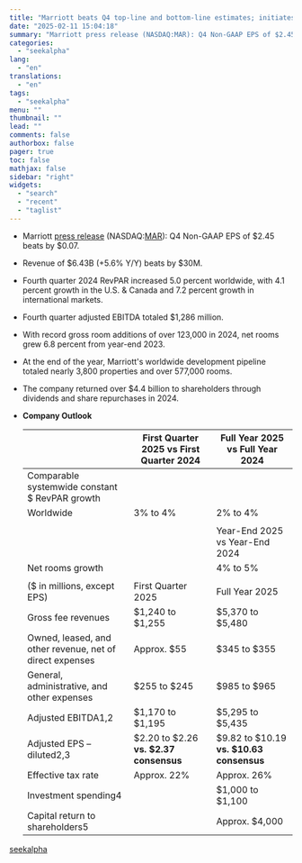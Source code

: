 ```yaml
---
title: "Marriott beats Q4 top-line and bottom-line estimates; initiates Q1 and FY25 outlook"
date: "2025-02-11 15:04:18"
summary: "Marriott press release (NASDAQ:MAR): Q4 Non-GAAP EPS of $2.45 beats by $0.07. Revenue of $6.43B (+5.6% Y/Y) beats by $30M. Fourth quarter 2024 RevPAR increased 5.0 percent worldwide, with 4.1 percent growth in the U.S. &amp; Canada and 7.2 percent growth in international markets. Fourth quarter adjusted EBITDA totaled $1,286..."
categories:
  - "seekalpha"
lang:
  - "en"
translations:
  - "en"
tags:
  - "seekalpha"
menu: ""
thumbnail: ""
lead: ""
comments: false
authorbox: false
pager: true
toc: false
mathjax: false
sidebar: "right"
widgets:
  - "search"
  - "recent"
  - "taglist"
---
```


* Marriott [press release](https://seekingalpha.com/pr/19997768-marriott-international-reports-fourth-quarter-and-full-year-2024-results) (NASDAQ:[MAR](https://seekingalpha.com/symbol/MAR "Marriott International, Inc.")): Q4 Non-GAAP EPS of $2.45  beats by $0.07.
* Revenue of $6.43B (+5.6% Y/Y)  beats by $30M.
* Fourth quarter 2024 RevPAR increased 5.0 percent worldwide, with 4.1 percent growth in the U.S. & Canada and 7.2 percent growth in international markets.
* Fourth quarter adjusted EBITDA totaled $1,286 million.
* With record gross room additions of over 123,000 in 2024, net rooms grew 6.8 percent from year-end 2023.
* At the end of the year, Marriott's worldwide development pipeline totaled nearly 3,800 properties and over 577,000 rooms.
* The company returned over $4.4 billion to shareholders through dividends and share repurchases in 2024.
* **Company Outlook** 
  
  |  | First Quarter 2025  vs First Quarter 2024 | Full Year 2025  vs Full Year 2024 |
  | --- | --- | --- |
  | Comparable systemwide constant $  RevPAR growth |  |  |
  | Worldwide | 3% to 4% | 2% to 4% |
  |  |  |  |
  |  |  | Year-End 2025  vs Year-End 2024 |
  | Net rooms growth |  | 4% to 5% |
  |  |  |  |
  | ($ in millions, except EPS) | First Quarter 2025 | Full Year 2025 |
  | Gross fee revenues | $1,240 to $1,255 | $5,370 to $5,480 |
  | Owned, leased, and other revenue, net of direct expenses | Approx. $55 | $345 to $355 |
  | General, administrative, and other expenses | $255 to $245 | $985 to $965 |
  | Adjusted EBITDA1,2 | $1,170 to $1,195 | $5,295 to $5,435 |
  | Adjusted EPS – diluted2,3 | $2.20 to $2.26 **vs. $2.37 consensus** | $9.82 to $10.19 **vs. $10.63 consensus** |
  | Effective tax rate | Approx. 22% | Approx. 26% |
  | Investment spending4 |  | $1,000 to $1,100 |
  | Capital return to shareholders5 |  | Approx. $4,000 |

[seekalpha](https://seekingalpha.com/news/4406022-marriott-beats-q4-top-line-and-bottom-line-estimates-initiates-q1-and-fy25-outlook)
